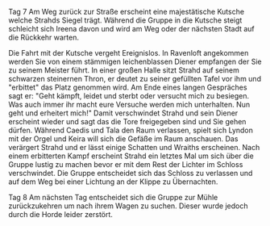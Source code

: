 Tag 7
Am Weg zurück zur Straße erscheint eine majestätische Kutsche welche Strahds Siegel trägt. Während die Gruppe in die Kutsche steigt schleicht sich Ireena davon und wird am Weg oder der nächsten Stadt auf die Rückkehr warten.  

Die Fahrt mit der Kutsche vergeht Ereignislos. In Ravenloft angekommen werden Sie von einem stämmigen leichenblassen Diener empfangen der Sie zu seinem Meister führt. In einer großen Halle sitzt Strahd auf seinem schwarzen steinernen Thron, er deutet zu seiner gefüllten Tafel vor ihm und "erbittet" das Platz genommen wird. Am Ende eines langen Gespräches sagt er: "Geht kämpft, leidet und sterbt oder versucht mich zu besiegen. Was auch immer ihr macht eure Versuche werden mich unterhalten. Nun geht und erheitert mich!" Damit verschwindet Strahd und sein Diener erscheint wieder und sagt das die Tore freigegeben sind und Sie gehen dürfen. Während Caedis und Tala den Raum verlassen, spielt sich Lyndon mit der Orgel und Keira will sich die Gefäße im Raum anschauen. Das verärgert Strahd und er lässt einige Schatten und Wraiths erscheinen.  Nach einem erbitterten Kampf erscheint Strahd ein letztes Mal um sich über die Gruppe lustig zu machen bevor er mit dem Rest der Lichter im Schloss verschwindet. Die Gruppe entscheidet sich das Schloss zu verlassen und auf dem Weg bei einer Lichtung an der Klippe zu Übernachten.

Tag 8
Am nächsten Tag entscheidet sich die Gruppe zur Mühle zurückzukehren um nach ihrem Wagen zu suchen. Dieser wurde jedoch durch die Horde leider zerstört.